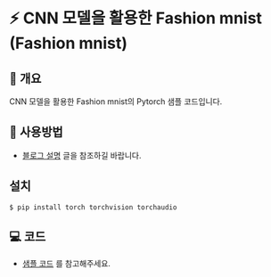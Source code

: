 # ⚡ CNN 모델을 활용한 Fashion mnist (Fashion mnist)

## 📘 개요
CNN 모델을 활용한 Fashion mnist의 Pytorch 샘플 코드입니다.

## 🚀 사용방법  
- [블로그 설명](https://yscho03.tistory.com/46) 글을 참조하길 바랍니다.

## 설치
```
$ pip install torch torchvision torchaudio
```

## 💻 코드
- [샘플 코드](train.ipynb) 를 참고해주세요.
